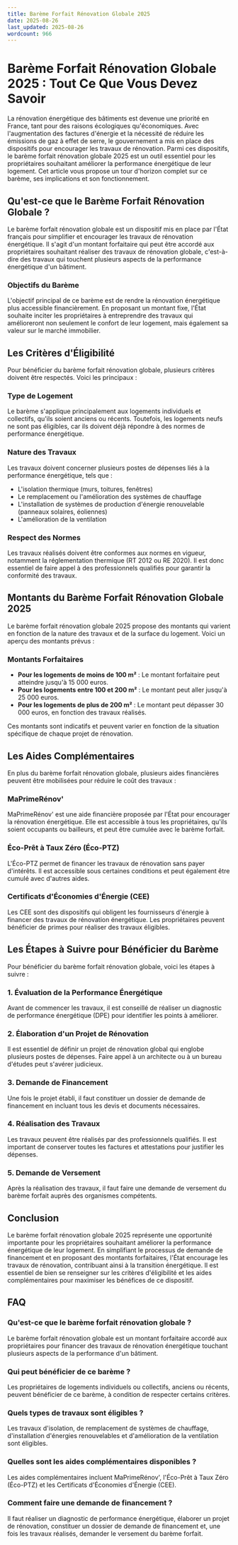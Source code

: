 ```yaml
---
title: Barème Forfait Rénovation Globale 2025
date: 2025-08-26
last_updated: 2025-08-26
wordcount: 966
---
```


# Barème Forfait Rénovation Globale 2025 : Tout Ce Que Vous Devez Savoir

La rénovation énergétique des bâtiments est devenue une priorité en France, tant pour des raisons écologiques qu'économiques. Avec l'augmentation des factures d'énergie et la nécessité de réduire les émissions de gaz à effet de serre, le gouvernement a mis en place des dispositifs pour encourager les travaux de rénovation. Parmi ces dispositifs, le barème forfait rénovation globale 2025 est un outil essentiel pour les propriétaires souhaitant améliorer la performance énergétique de leur logement. Cet article vous propose un tour d'horizon complet sur ce barème, ses implications et son fonctionnement.

## Qu'est-ce que le Barème Forfait Rénovation Globale ?

Le barème forfait rénovation globale est un dispositif mis en place par l'État français pour simplifier et encourager les travaux de rénovation énergétique. Il s'agit d'un montant forfaitaire qui peut être accordé aux propriétaires souhaitant réaliser des travaux de rénovation globale, c'est-à-dire des travaux qui touchent plusieurs aspects de la performance énergétique d'un bâtiment.

### Objectifs du Barème

L'objectif principal de ce barème est de rendre la rénovation énergétique plus accessible financièrement. En proposant un montant fixe, l'État souhaite inciter les propriétaires à entreprendre des travaux qui amélioreront non seulement le confort de leur logement, mais également sa valeur sur le marché immobilier.

## Les Critères d'Éligibilité

Pour bénéficier du barème forfait rénovation globale, plusieurs critères doivent être respectés. Voici les principaux :

### Type de Logement

Le barème s'applique principalement aux logements individuels et collectifs, qu'ils soient anciens ou récents. Toutefois, les logements neufs ne sont pas éligibles, car ils doivent déjà répondre à des normes de performance énergétique.

### Nature des Travaux

Les travaux doivent concerner plusieurs postes de dépenses liés à la performance énergétique, tels que :

- L'isolation thermique (murs, toitures, fenêtres)
- Le remplacement ou l'amélioration des systèmes de chauffage
- L'installation de systèmes de production d'énergie renouvelable (panneaux solaires, éoliennes)
- L'amélioration de la ventilation

### Respect des Normes

Les travaux réalisés doivent être conformes aux normes en vigueur, notamment la réglementation thermique (RT 2012 ou RE 2020). Il est donc essentiel de faire appel à des professionnels qualifiés pour garantir la conformité des travaux.

## Montants du Barème Forfait Rénovation Globale 2025

Le barème forfait rénovation globale 2025 propose des montants qui varient en fonction de la nature des travaux et de la surface du logement. Voici un aperçu des montants prévus :

### Montants Forfaitaires

- **Pour les logements de moins de 100 m²** : Le montant forfaitaire peut atteindre jusqu'à 15 000 euros.
- **Pour les logements entre 100 et 200 m²** : Le montant peut aller jusqu'à 25 000 euros.
- **Pour les logements de plus de 200 m²** : Le montant peut dépasser 30 000 euros, en fonction des travaux réalisés.

Ces montants sont indicatifs et peuvent varier en fonction de la situation spécifique de chaque projet de rénovation.

## Les Aides Complémentaires

En plus du barème forfait rénovation globale, plusieurs aides financières peuvent être mobilisées pour réduire le coût des travaux :

### MaPrimeRénov'

MaPrimeRénov' est une aide financière proposée par l'État pour encourager la rénovation énergétique. Elle est accessible à tous les propriétaires, qu'ils soient occupants ou bailleurs, et peut être cumulée avec le barème forfait.

### Éco-Prêt à Taux Zéro (Éco-PTZ)

L'Éco-PTZ permet de financer les travaux de rénovation sans payer d'intérêts. Il est accessible sous certaines conditions et peut également être cumulé avec d'autres aides.

### Certificats d'Économies d'Énergie (CEE)

Les CEE sont des dispositifs qui obligent les fournisseurs d'énergie à financer des travaux de rénovation énergétique. Les propriétaires peuvent bénéficier de primes pour réaliser des travaux éligibles.

## Les Étapes à Suivre pour Bénéficier du Barème

Pour bénéficier du barème forfait rénovation globale, voici les étapes à suivre :

### 1. Évaluation de la Performance Énergétique

Avant de commencer les travaux, il est conseillé de réaliser un diagnostic de performance énergétique (DPE) pour identifier les points à améliorer.

### 2. Élaboration d'un Projet de Rénovation

Il est essentiel de définir un projet de rénovation global qui englobe plusieurs postes de dépenses. Faire appel à un architecte ou à un bureau d'études peut s'avérer judicieux.

### 3. Demande de Financement

Une fois le projet établi, il faut constituer un dossier de demande de financement en incluant tous les devis et documents nécessaires.

### 4. Réalisation des Travaux

Les travaux peuvent être réalisés par des professionnels qualifiés. Il est important de conserver toutes les factures et attestations pour justifier les dépenses.

### 5. Demande de Versement

Après la réalisation des travaux, il faut faire une demande de versement du barème forfait auprès des organismes compétents.

## Conclusion

Le barème forfait rénovation globale 2025 représente une opportunité importante pour les propriétaires souhaitant améliorer la performance énergétique de leur logement. En simplifiant le processus de demande de financement et en proposant des montants forfaitaires, l'État encourage les travaux de rénovation, contribuant ainsi à la transition énergétique. Il est essentiel de bien se renseigner sur les critères d'éligibilité et les aides complémentaires pour maximiser les bénéfices de ce dispositif.

## FAQ

### Qu'est-ce que le barème forfait rénovation globale ?

Le barème forfait rénovation globale est un montant forfaitaire accordé aux propriétaires pour financer des travaux de rénovation énergétique touchant plusieurs aspects de la performance d'un bâtiment.

### Qui peut bénéficier de ce barème ?

Les propriétaires de logements individuels ou collectifs, anciens ou récents, peuvent bénéficier de ce barème, à condition de respecter certains critères.

### Quels types de travaux sont éligibles ?

Les travaux d'isolation, de remplacement de systèmes de chauffage, d'installation d'énergies renouvelables et d'amélioration de la ventilation sont éligibles.

### Quelles sont les aides complémentaires disponibles ?

Les aides complémentaires incluent MaPrimeRénov', l'Éco-Prêt à Taux Zéro (Éco-PTZ) et les Certificats d'Économies d'Énergie (CEE).

### Comment faire une demande de financement ?

Il faut réaliser un diagnostic de performance énergétique, élaborer un projet de rénovation, constituer un dossier de demande de financement et, une fois les travaux réalisés, demander le versement du barème forfait.